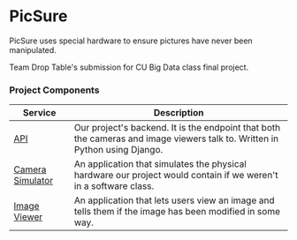 # PicSure

PicSure uses special hardware to ensure pictures have never been manipulated.

Team Drop Table's submission for CU Big Data class final project.

### Project Components
Service | Description
------- | -----------
[API](api) | Our project's backend. It is the endpoint that both the cameras and image viewers talk to. Written in Python using Django.
[Camera Simulator](camerasimulator) | An application that simulates the physical hardware our project would contain if we weren't in a software class.
[Image Viewer](imageviewer) | An application that lets users view an image and tells them if the image has been modified in some way.
